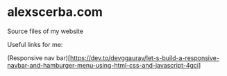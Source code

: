 # alexscerba.com
Source files of my website

Useful links for me:

(Responsive nav bar)[https://dev.to/devggaurav/let-s-build-a-responsive-navbar-and-hamburger-menu-using-html-css-and-javascript-4gci]